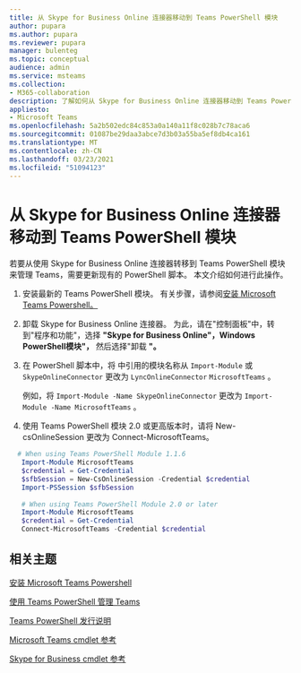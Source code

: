 ```yaml
---
title: 从 Skype for Business Online 连接器移动到 Teams PowerShell 模块
author: pupara
ms.author: pupara
ms.reviewer: pupara
manager: bulenteg
ms.topic: conceptual
audience: admin
ms.service: msteams
ms.collection:
- M365-collaboration
description: 了解如何从 Skype for Business Online 连接器移动到 Teams PowerShell 模块以管理 Teams。
appliesto:
- Microsoft Teams
ms.openlocfilehash: 5a2b502edc84c853a0a140a11f8c028b7c78aca6
ms.sourcegitcommit: 01087be29daa3abce7d3b03a55ba5ef8db4ca161
ms.translationtype: MT
ms.contentlocale: zh-CN
ms.lasthandoff: 03/23/2021
ms.locfileid: "51094123"
---
```

# <a name="move-from-skype-for-business-online-connector-to-the-teams-powershell-module"></a>从 Skype for Business Online 连接器移动到 Teams PowerShell 模块

若要从使用 Skype for Business Online 连接器转移到 Teams PowerShell 模块来管理 Teams，需要更新现有的 PowerShell 脚本。 本文介绍如何进行此操作。

1. 安装最新的 Teams PowerShell 模块。 有关步骤，请参阅[安装 Microsoft Teams Powershell。](teams-powershell-install.md)
2. 卸载 Skype for Business Online 连接器。 为此，请在"控制面板"中，转到"程序和功能"，选择 **"Skype for Business Online"，Windows PowerShell模块"，** 然后选择"卸载 **"。** 
3. 在 PowerShell 脚本中，将 中引用的模块名称从 ```Import-Module``` 或 ```SkypeOnlineConnector``` 更改为 ```LyncOnlineConnector``` ```MicrosoftTeams``` 。

    例如，将 ```Import-Module -Name SkypeOnlineConnector``` 更改为 ```Import-Module -Name MicrosoftTeams``` 。
4. 使用 Teams PowerShell 模块 2.0 或更高版本时，请将 New-csOnlineSession 更改为 Connect-MicrosoftTeams。 

```powershell
  # When using Teams PowerShell Module 1.1.6
   Import-Module MicrosoftTeams
   $credential = Get-Credential
   $sfbSession = New-CsOnlineSession -Credential $credential
   Import-PSSession $sfbSession
   
   # When using Teams PowerShell Module 2.0 or later
   Import-Module MicrosoftTeams
   $credential = Get-Credential
   Connect-MicrosoftTeams -Credential $credential
```

## <a name="related-topics"></a>相关主题

[安装 Microsoft Teams Powershell](teams-powershell-install.md)

[使用 Teams PowerShell 管理 Teams](teams-powershell-managing-teams.md)

[Teams PowerShell 发行说明](teams-powershell-release-notes.md)

[Microsoft Teams cmdlet 参考](/powershell/teams/?view=teams-ps)

[Skype for Business cmdlet 参考](/powershell/skype/intro?view=skype-ps)